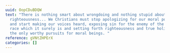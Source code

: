 ```yaml
---
uuid: OopCDuBDQW
text: "There is nothing smart about wrongdoing and nothing stupid about
  righteousness... We Christians must stop apologizing for our moral position
  and start making our voices heard, exposing sin for the enemy of the human
  race which it surely is and setting forth righteousness and true holiness as
  the only worthy pursuits for moral beings. "
reference: gVNtZHPErX
categories: []
---
```

